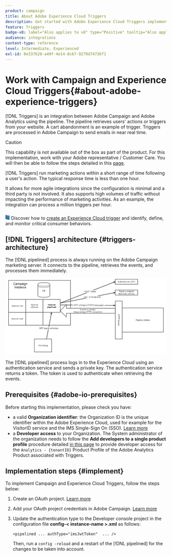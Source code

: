 ```yaml
---
product: campaign
title: About Adobe Experience Cloud Triggers
description: Get started with Adobe Experience Cloud Triggers implementation
feature: Triggers
badge-v8: label="Also applies to v8" type="Positive" tooltip="Also applies to Campaign v8"
audience: integrations
content-type: reference
level: Intermediate, Experienced
exl-id: 0e337620-a49f-4e14-8c67-9279d74736f1
---
```

# Work with Campaign and Experience Cloud Triggers{#about-adobe-experience-triggers}

[!DNL Triggers] is an integration between Adobe Campaign and Adobe Analytics using the pipeline. The pipeline retrieves users' actions or triggers from your website. A cart abandonment is an example of trigger. Triggers are processed in Adobe Campaign to send emails in near real time.

>[!CAUTION]
>
>This capability is not available out of the box as part of the product. For this implementation, work with your Adobe representative / Customer Care. You will then be able to follow the steps detailed in this [page](../../integrations/using/configuring-pipeline.md#prerequisites).

[!DNL Triggers] run marketing actions within a short range of time following a user's action. The typical response time is less than one hour.

It allows for more agile integrations since the configuration is minimal and a third party is not involved.
It also supports high volumes of traffic without impacting the performance of marketing activities. As an example, the integration can process a million triggers per hour.

![](assets/do-not-localize/book.png) Discover how to [create an Experience Cloud trigger](https://experienceleague.adobe.com/docs/experience-cloud/triggers/create.html) and identify, define, and monitor critical consumer behaviors.

## [!DNL Triggers] architecture {#triggers-architecture}

The [!DNL pipelined] process is always running on the Adobe Campaign marketing server. It connects to the pipeline, retrieves the events, and processes them immediately.

![](assets/triggers_2.png)

The [!DNL pipelined] process logs in to the Experience Cloud using an authentication service and sends a private key. The authentication service returns a token. The token is used to authenticate when retrieving the events.

## Prerequisites {#adobe-io-prerequisites}

Before starting this implementation, please check you have:

* a valid **Organization identifier**: the Organization ID is the unique identifier within the Adobe Experience Cloud, used for example for the VisitorID service and the IMS Single-Sign On (SSO). [Learn more](https://experienceleague.adobe.com/docs/core-services/interface/administration/organizations.html)
* a **Developer access** to your Organization. The System administrator of the organization needs to follow the **Add developers to a single product profile** procedure detailed [in this page](https://helpx.adobe.com/enterprise/using/manage-developers.html) to provide developer access for the `Analytics - {tenantID}` Product Profile of the Adobe Analytics Product associated with Triggers.

## Implementation steps {#implement}

To implement Campaign and Experience Cloud Triggers, follow the steps below:

1. Create an OAuth project. [Learn more](oauth-technical-account.md#oauth-service)

1. Add your OAuth project credentials in Adobe Campaign. [Learn more](oauth-technical-account.md#add-credentials)

1. Update the authentication type to the Developer console project in the configuration file **config-<&nbsp;instance-name&nbsp;>.xml** as follows:

    ```
    <pipelined ... authType="imsJwtToken"  ... />
    ```

    Then, run a `config -reload` and a restart of the [!DNL pipelined] for the changes to be taken into account.


